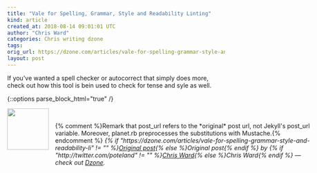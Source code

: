 ```yaml
---
title: "Vale for Spelling, Grammar, Style and Readability Linting"
kind: article
created_at: 2018-08-14 09:01:01 UTC
author: "Chris Ward"
categories: Chris writing dzone
tags: 
orig_url: https://dzone.com/articles/vale-for-spelling-grammar-style-and-readability-li
layout: post
---
```

If you've wanted a spell checker or autocorrect that simply does more, check out how this tool is bein used to check for tense and syle as well.


{::options parse_block_html="true" /}
<div class="author">
   <img src="https://www.rss-specifications.com/rss-spec-rss.gif" style="width: 96px; height: 96;">
   <span style="position: absolute; padding: 32px 15px;">{% comment %}Remark that post_url refers to the *original* post url, not Jekyll's post_url variable. Moreover, planet.rb preprocesses the substitutions with Mustache.{% endcomment %}
      <i>{% if "https://dzone.com/articles/vale-for-spelling-grammar-style-and-readability-li" != "" %}<a href="https://dzone.com/articles/vale-for-spelling-grammar-style-and-readability-li">Original post</a>{% else %}Original post{% endif %} by {% if "http://twitter.com/poteland" != "" %}<a href="http://twitter.com/poteland">Chris Ward</a>{% else %}Chris Ward{% endif %} &mdash; check out <a href="https://dzone.com">Dzone</a>.</i>
  </span>
</div>
